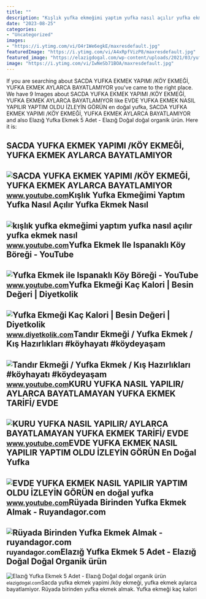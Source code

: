 ```yaml
---
title: ""
description: "Kışlık yufka ekmeğimi yaptım yufka nasıl açılır yufka ekmek nasıl"
date: "2023-08-25"
categories:
- "Uncategorized"
images:
- "https://i.ytimg.com/vi/O4r1We6egkE/maxresdefault.jpg"
featuredImage: "https://i.ytimg.com/vi/A4xRpfVizP8/maxresdefault.jpg"
featured_image: "https://elazigdogal.com/wp-content/uploads/2021/03/yufka-4-lu-c246.png"
image: "https://i.ytimg.com/vi/IwNeSb71BOA/maxresdefault.jpg"
---
```


If you are searching about SACDA YUFKA EKMEK YAPIMI /KÖY EKMEĞİ, YUFKA EKMEK AYLARCA BAYATLAMIYOR you've came to the right place. We have 9 Images about SACDA YUFKA EKMEK YAPIMI /KÖY EKMEĞİ, YUFKA EKMEK AYLARCA BAYATLAMIYOR like EVDE YUFKA EKMEK NASIL YAPILIR YAPTIM OLDU İZLEYİN GÖRÜN en doğal yufka, SACDA YUFKA EKMEK YAPIMI /KÖY EKMEĞİ, YUFKA EKMEK AYLARCA BAYATLAMIYOR and also Elazığ Yufka Ekmek 5 Adet - Elazığ Doğal doğal organik ürün. Here it is:

SACDA YUFKA EKMEK YAPIMI /KÖY EKMEĞİ, YUFKA EKMEK AYLARCA BAYATLAMIYOR
----------------------------------------------------------------------

 ![SACDA YUFKA EKMEK YAPIMI /KÖY EKMEĞİ, YUFKA EKMEK AYLARCA BAYATLAMIYOR](https://i.ytimg.com/vi/y-w1byIa3bE/maxresdefault.jpg) <small>www.youtube.com</small>Kışlık Yufka Ekmeğimi Yaptım Yufka Nasıl Açılır Yufka Ekmek Nasıl
-----------------------------------------------------------------

 ![kışlık yufka ekmeğimi yaptım yufka nasıl açılır yufka ekmek nasıl](https://i.ytimg.com/vi/FJOFVokredw/maxresdefault.jpg) <small>www.youtube.com</small>Yufka Ekmek Ile Ispanaklı Köy Böreği - YouTube
----------------------------------------------

 ![Yufka Ekmek ile Ispanaklı Köy Böreği - YouTube](https://i.ytimg.com/vi/IwNeSb71BOA/maxresdefault.jpg) <small>www.youtube.com</small>Yufka Ekmeği Kaç Kalori | Besin Değeri | Diyetkolik
---------------------------------------------------

 ![Yufka Ekmeği Kaç Kalori | Besin Değeri | Diyetkolik](https://www.diyetkolik.com/site_media/media/nutrition_images/yufkaekmegi.jpg) <small>www.diyetkolik.com</small>Tandır Ekmeği / Yufka Ekmek / Kış Hazırlıkları #köyhayatı #köydeyaşam
---------------------------------------------------------------------

 ![Tandır Ekmeği / Yufka Ekmek / Kış Hazırlıkları #köyhayatı #köydeyaşam](https://i.ytimg.com/vi/ORJuHw5Hm0E/maxresdefault.jpg) <small>www.youtube.com</small>KURU YUFKA NASIL YAPILIR/ AYLARCA BAYATLAMAYAN YUFKA EKMEK TARİFİ/ EVDE
-----------------------------------------------------------------------

 ![KURU YUFKA NASIL YAPILIR/ AYLARCA BAYATLAMAYAN YUFKA EKMEK TARİFİ/ EVDE](https://i.ytimg.com/vi/A4xRpfVizP8/maxresdefault.jpg) <small>www.youtube.com</small>EVDE YUFKA EKMEK NASIL YAPILIR YAPTIM OLDU İZLEYİN GÖRÜN En Doğal Yufka
-----------------------------------------------------------------------

 ![EVDE YUFKA EKMEK NASIL YAPILIR YAPTIM OLDU İZLEYİN GÖRÜN en doğal yufka](https://i.ytimg.com/vi/O4r1We6egkE/maxresdefault.jpg) <small>www.youtube.com</small>Rüyada Birinden Yufka Ekmek Almak - Ruyandagor.com
--------------------------------------------------

 ![Rüyada Birinden Yufka Ekmek Almak - ruyandagor.com](https://images.ruyandagor.com/2017/06/birinden-yufka-ekmek-almak-1414.jpg) <small>ruyandagor.com</small>Elazığ Yufka Ekmek 5 Adet - Elazığ Doğal Doğal Organik ürün
-----------------------------------------------------------

 ![Elazığ Yufka Ekmek 5 Adet - Elazığ Doğal doğal organik ürün](https://elazigdogal.com/wp-content/uploads/2021/03/yufka-4-lu-c246.png) <small>elazigdogal.com</small>Sacda yufka ekmek yapimi /köy ekmeği̇, yufka ekmek aylarca bayatlamiyor. Rüyada birinden yufka ekmek almak. Yufka ekmeği kaç kalori

